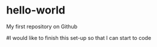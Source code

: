 # hello-world
My first repository on Github

#I would like to finish this set-up so that I can start to code 
